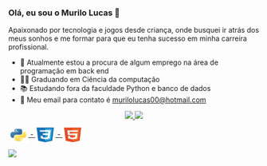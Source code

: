 ### Olá, eu sou o Murilo Lucas 👋

Apaixonado por tecnologia e jogos desde criança, onde busquei ir atrás dos meus sonhos e me formar para que eu tenha sucesso em minha carreira profissional.


- 💼 Atualmente estou a procura de algum emprego na área de programação em back end
- 👨‍🎓 Graduando em Ciência da computação
- 📚 Estudando fora da faculdade Python e banco de dados
- 📧 Meu email para contato é murilolucas00@hotmail.com

<div align="center">
  <a href="https://github.com/MuriloLucas1">
  <img height="180em" src="https://github-readme-stats.vercel.app/api?username=MuriloLucas1&show_icons=true&theme=dracula&include_all_commits=true&count_private=true"/>
  <img height="170em" src="https://github-readme-stats.vercel.app/api/top-langs/?username=MuriloLucas1&layout=compact&langs_count=7&theme=dracula"/>
</div>









<img align="center" alt="Rafa-Python" height="30" width="40" src="https://raw.githubusercontent.com/devicons/devicon/master/icons/python/python-original.svg"> - <img align="center" alt="Rafa-CSS" height="30" width="40" src="https://raw.githubusercontent.com/devicons/devicon/master/icons/css3/css3-original.svg"> - <img align="center" alt="Rafa-HTML" height="30" width="40" src="https://raw.githubusercontent.com/devicons/devicon/master/icons/html5/html5-original.svg">
          
          

<div>
<a href="https://www.linkedin.com/in/murilo-lucas-4263641a5/" target="_blank"><img src="https://img.shields.io/badge/-LinkedIn-%230077B5?style=for-the-badge&logo=linkedin&logoColor=white" target="_blank"></a>

</div>

          
          
